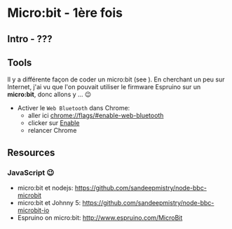 # Micro:bit - 1ère fois

## Intro - ???


## Tools

Il y a différente façon de coder un micro:bit (see []()). En cherchant un peu sur Internet, j'ai vu que l'on pouvait utiliser le firmware Espruino sur un **micro:bit**, donc allons y ... :wink:

- Activer le `Web Bluetooth` dans Chrome:
  - aller ici [chrome://flags/#enable-web-bluetooth](chrome://flags/#enable-web-bluetooth)
  - clicker sur [Enable](Enable)
  - relancer Chrome



## Resources

### JavaScript :wink:

- micro:bit et nodejs: https://github.com/sandeepmistry/node-bbc-microbit
- micro:bit et Johnny 5: https://github.com/sandeepmistry/node-bbc-microbit-io
- Espruino on micro:bit: http://www.espruino.com/MicroBit
